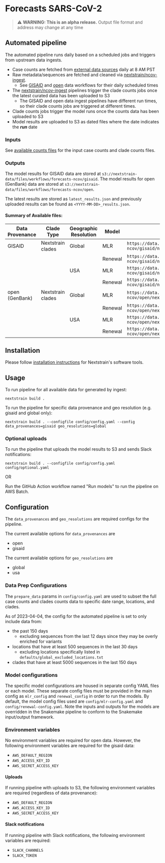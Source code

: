 # Forecasts SARS-CoV-2

> :warning: **WARNING: This is an alpha release.** Output file format and address may change at any time

## Automated pipeline
The automated pipeline runs daily based on a scheduled jobs and triggers from upstream data ingests.
* Case counts are fetched from [external data sources](./ingest/README.md#data-sources) daily at 8 AM PST
* Raw metadata/sequences are fetched and cleaned via [nextstrain/ncov-ingest].
    * See [GISAID](https://github.com/nextstrain/ncov-ingest/blob/master/.github/workflows/fetch-and-ingest-gisaid-master.yml) and [open](https://github.com/nextstrain/ncov-ingest/blob/master/.github/workflows/fetch-and-ingest-genbank-master.yml) data workflows for their daily scheduled times
* The [nextstrain/ncov-ingest] pipelines trigger the clade counts jobs once the latest curated data has been uploaded to S3
    * The GISAID and open data ingest pipelines have different run times, so their clade counts jobs are triggered at different times.
* Clade counts jobs trigger the model runs once the counts data has been uploaded to S3
* Model results are uploaded to S3 as dated files where the date indicates the ***run*** date

### Inputs
See [available counts files](./ingest/README.md#outputs) for the input case counts and clade counts files.

### Outputs
The model results for GISAID data are stored at `s3://nextstrain-data/files/workflows/forecasts-ncov/gisaid`.
The model results for open (GenBank) data are stored at `s3://nextstrain-data/files/workflows/forecasts-ncov/open`.

The latest results are stored as `latest_results.json` and previously uploaded results can be found as `<YYYY-MM-DD>_results.json`.

#### Summary of Available files:

| Data Provenance | Clade Type        | Geographic Resolution | Model   | Address |
| --------------- | ----------------- | --------------------- | ------- | ------- |
| GISAID          | Nextstrain clades | Global                | MLR     | `https://data.nextstrain.org/files/workflows/forecasts-ncov/gisaid/nextstrain_clades/global/mlr/latest_results.json`    |
|                 |                   |                       | Renewal | `https://data.nextstrain.org/files/workflows/forecasts-ncov/gisaid/nextstrain_clades/global/renewal/latest_results.json`|
|                 |                   | USA                   | MLR     | `https://data.nextstrain.org/files/workflows/forecasts-ncov/gisaid/nextstrain_clades/usa/mlr/latest_results.json`       |
|                 |                   |                       | Renewal | `https://data.nextstrain.org/files/workflows/forecasts-ncov/gisaid/nextstrain_clades/usa/renewal/latest_results.json`   |
| open (GenBank)  | Nextstrain clades | Global                | MLR     | `https://data.nextstrain.org/files/workflows/forecasts-ncov/open/nextstrain_clades/global/mlr/latest_results.json`      |
|                 |                   |                       | Renewal | `https://data.nextstrain.org/files/workflows/forecasts-ncov/open/nextstrain_clades/global/renewal/latest_results.json`  |
|                 |                   | USA                   | MLR     | `https://data.nextstrain.org/files/workflows/forecasts-ncov/open/nextstrain_clades/usa/mlr/latest_results.json`         |
|                 |                   |                       | Renewal | `https://data.nextstrain.org/files/workflows/forecasts-ncov/open/nextstrain_clades/usa/renewal/latest_results.json`     |

## Installation

Please follow [installation instructions](https://docs.nextstrain.org/en/latest/install.html#installation-steps) for Nextstrain's software tools.

## Usage

To run pipeline for all available data for generated by ingest:

```
nextstrain build .
```

To run the pipeline for specific data provenance and geo resolution (e.g. gisaid and global only):

```
nextstrain build . --configfile config/config.yaml --config data_provenances=gisaid geo_resolutions=global
```

### Optional uploads

To run the pipeline that uploads the model results to S3 and sends Slack notifications:

```
nextstrain build . --configfile config/config.yaml config/optional.yaml
```

OR

Run the GitHub Action workflow named "Run models" to run the pipeline on AWS Batch.


## Configuration
The `data_provenances` and `geo_resolutions` are required configs for the pipeline.

The current available options for `data_provenances` are
- open
- gisaid

The current available options for `geo_resolutions` are
- global
- usa

### Data Prep Configurations

The `prepare_data` params in `config/config.yaml` are used to subset the full
case counts and clades counts data to specific date range, locations, and clades.

As of 2023-04-04, the config for the automated pipeline is set to only include data from:
* the past 150 days
    * excluding sequences from the last 12 days since they may be overly enriched for variants
* locations that have at least 500 sequences in the last 30 days
    * excluding locations specifically listed in `defaults/global_excluded_locations.txt`
* clades that have at least 5000 sequences in the last 150 days

### Model configurations
The specific model configurations are housed in separate config YAML files or each model.
These separate config files must be provided in the main config as `mlr_config` and `renewal_config` in order to run the models.
By default, the model config files used are `config/mlr-config.yaml` and `config/renewal-config.yaml`.
Note the inputs and outputs for the models are overridden in the Snakemake pipeline to conform to the Snakemake input/output framework.

### Environment variables

No environment variables are required for open data.
However, the following environment variables are required for the gisaid data:
- `AWS_DEFAULT_REGION`
- `AWS_ACCESS_KEY_ID`
- `AWS_SECRET_ACCESS_KEY`

#### Uploads
If running pipeline with uploads to S3, the following environment variables are required (regardless of data provenance):
- `AWS_DEFAULT_REGION`
- `AWS_ACCESS_KEY_ID`
- `AWS_SECRET_ACCESS_KEY`

#### Slack notifications
If running pipeline with Slack notifications, the following environment variables are required:
- `SLACK_CHANNELS`
- `SLACK_TOKEN`

[nextstrain/ncov-ingest]: https://github.com/nextstrain/ncov-ingest
